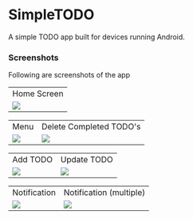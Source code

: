 # SimpleTODO
A simple TODO app built for devices running Android.

### Screenshots
Following are screenshots of the app

<table>
<tr>
<td>Home Screen</td>
</tr>
<tr>
<td><img src='http://imgur.com/BgjQf2O.png'></td>
</tr>
</table>

<table>
<tr>
<td>Menu</td>
<td>Delete Completed TODO's</td>
</tr>
<tr>
<td><img src='http://imgur.com/IJvcSbo.png'></td>
<td><img src='http://imgur.com/HmP6RLE.png'></td>
</tr>
</table>

<table>
<tr>
<td>Add TODO</td>
<td>Update TODO</td>
</tr>
<tr>
<td><img src='http://imgur.com/t04lKfT.png'></td>
<td><img src='http://imgur.com/c6Xr7Lp.png'></td>
</tr>
</table>

<table>
<tr>
<td>Notification</td>
<td>Notification (multiple)</td>
</tr>
<tr>
<td><img src='http://imgur.com/VXqvi2v.png'></td>
<td><img src='http://imgur.com/DTBFZYB.png'></td>
</tr>
</table>

